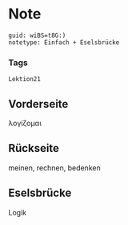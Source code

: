 # Note
```
guid: wiBS=t8G:)
notetype: Einfach + Eselsbrücke
```

### Tags
```
Lektion21
```

## Vorderseite
λογίζομαι

## Rückseite
meinen, rechnen, bedenken

## Eselsbrücke
Logik
